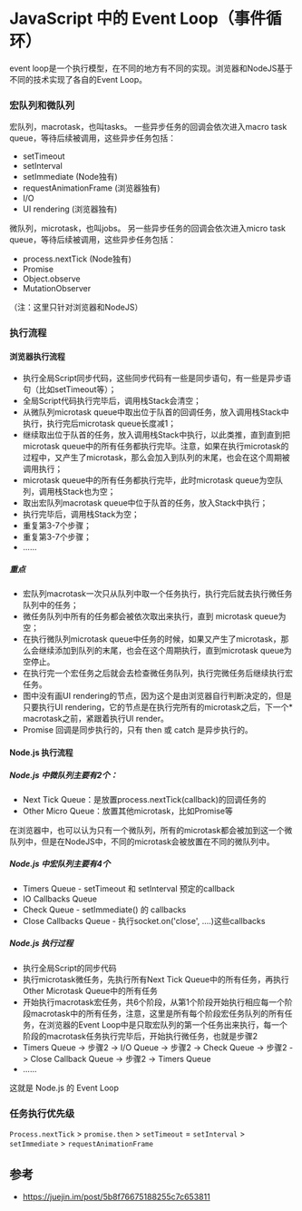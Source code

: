 # JavaScript 中的 Event Loop（事件循环）

event loop是一个执行模型，在不同的地方有不同的实现。浏览器和NodeJS基于不同的技术实现了各自的Event Loop。

### 宏队列和微队列

宏队列，macrotask，也叫tasks。 一些异步任务的回调会依次进入macro task queue，等待后续被调用，这些异步任务包括：

* setTimeout
* setInterval
* setImmediate (Node独有)
* requestAnimationFrame (浏览器独有)
* I/O
* UI rendering (浏览器独有)

微队列，microtask，也叫jobs。 另一些异步任务的回调会依次进入micro task queue，等待后续被调用，这些异步任务包括：

* process.nextTick (Node独有)
* Promise
* Object.observe
* MutationObserver

（注：这里只针对浏览器和NodeJS）



### 执行流程

#### 浏览器执行流程

* 执行全局Script同步代码，这些同步代码有一些是同步语句，有一些是异步语句（比如setTimeout等）；
* 全局Script代码执行完毕后，调用栈Stack会清空；
* 从微队列microtask queue中取出位于队首的回调任务，放入调用栈Stack中执行，执行完后microtask queue长度减1；
* 继续取出位于队首的任务，放入调用栈Stack中执行，以此类推，直到直到把microtask queue中的所有任务都执行完毕。注意，如果在执行microtask的过程中，又产生了microtask，那么会加入到队列的末尾，也会在这个周期被调用执行；
* microtask queue中的所有任务都执行完毕，此时microtask queue为空队列，调用栈Stack也为空；
* 取出宏队列macrotask queue中位于队首的任务，放入Stack中执行；
* 执行完毕后，调用栈Stack为空；
* 重复第3-7个步骤；
* 重复第3-7个步骤；
* ......

##### 重点
* 宏队列macrotask一次只从队列中取一个任务执行，执行完后就去执行微任务队列中的任务；
* 微任务队列中所有的任务都会被依次取出来执行，直到 
microtask queue为空；
* 在执行微队列microtask queue中任务的时候，如果又产生了microtask，那么会继续添加到队列的末尾，也会在这个周期执行，直到microtask queue为空停止。
* 在执行完一个宏任务之后就会去检查微任务队列，执行完微任务后继续执行宏任务。
* 图中没有画UI rendering的节点，因为这个是由浏览器自行判断决定的，但是只要执行UI rendering，它的节点是在执行完所有的microtask之后，下一个* macrotask之前，紧跟着执行UI render。
* Promise 回调是同步执行的，只有 then 或 catch 是异步执行的。

#### Node.js 执行流程

##### Node.js 中微队列主要有2个：

* Next Tick Queue：是放置process.nextTick(callback)的回调任务的
* Other Micro Queue：放置其他microtask，比如Promise等

在浏览器中，也可以认为只有一个微队列，所有的microtask都会被加到这一个微队列中，但是在NodeJS中，不同的microtask会被放置在不同的微队列中。

##### Node.js 中宏队列主要有4个

* Timers Queue - setTimeout 和 setInterval 预定的callback
* IO Callbacks Queue
* Check Queue  - setImmediate() 的 callbacks
* Close Callbacks Queue - 执行socket.on('close', ....)这些callbacks

##### Node.js 执行过程
* 执行全局Script的同步代码
* 执行microtask微任务，先执行所有Next Tick Queue中的所有任务，再执行Other Microtask Queue中的所有任务
* 开始执行macrotask宏任务，共6个阶段，从第1个阶段开始执行相应每一个阶段macrotask中的所有任务，注意，这里是所有每个阶段宏任务队列的所有任务，在浏览器的Event Loop中是只取宏队列的第一个任务出来执行，每一个阶段的macrotask任务执行完毕后，开始执行微任务，也就是步骤2
* Timers Queue -> 步骤2 -> I/O Queue -> 步骤2 -> Check Queue -> 步骤2 -> Close Callback Queue -> 步骤2 -> Timers Queue 
* ......

这就是 Node.js 的 Event Loop

### 任务执行优先级

`Process.nextTick` > `promise.then` > `setTimeout` = `setInterval` > `setImmediate` > `requestAnimationFrame`

## 参考

- https://juejin.im/post/5b8f76675188255c7c653811